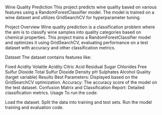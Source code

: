 Wine Quality Prediction
This project predicts wine quality based on various features using a RandomForestClassifier model. The model is trained on a wine dataset and utilizes GridSearchCV for hyperparameter tuning.

Project Overview
Wine quality prediction is a classification problem where the aim is to classify wine samples into quality categories based on chemical properties. This project trains a RandomForestClassifier model and optimizes it using GridSearchCV, evaluating performance on a test dataset with accuracy and other classification metrics.

Dataset
The dataset contains features like:

Fixed Acidity
Volatile Acidity
Citric Acid
Residual Sugar
Chlorides
Free Sulfur Dioxide
Total Sulfur Dioxide
Density
pH
Sulphates
Alcohol
Quality (target variable)
Results
Best Parameters: Displayed based on the GridSearchCV optimization.
Accuracy: The accuracy score of the model on the test dataset.
Confusion Matrix and Classification Report: Detailed classification metrics.
Usage
To run the code:

Load the dataset.
Split the data into training and test sets.
Run the model training and evaluation code.
